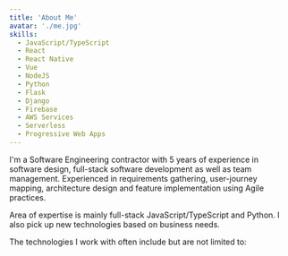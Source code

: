 ```yaml
---
title: 'About Me'
avatar: './me.jpg'
skills:
  - JavaScript/TypeScript
  - React
  - React Native
  - Vue
  - NodeJS
  - Python
  - Flask
  - Django
  - Firebase
  - AWS Services
  - Serverless 
  - Progressive Web Apps
---
```


I'm a Software Engineering contractor with 5 years of experience in software design, 
full-stack software development as well as team management. Experienced in requirements
gathering, user-journey mapping, architecture design and feature implementation using
Agile practices. 

Area of expertise is mainly full-stack JavaScript/TypeScript and Python. I also
pick up new technologies based on business needs.

The technologies I work with often include but are not limited to:
